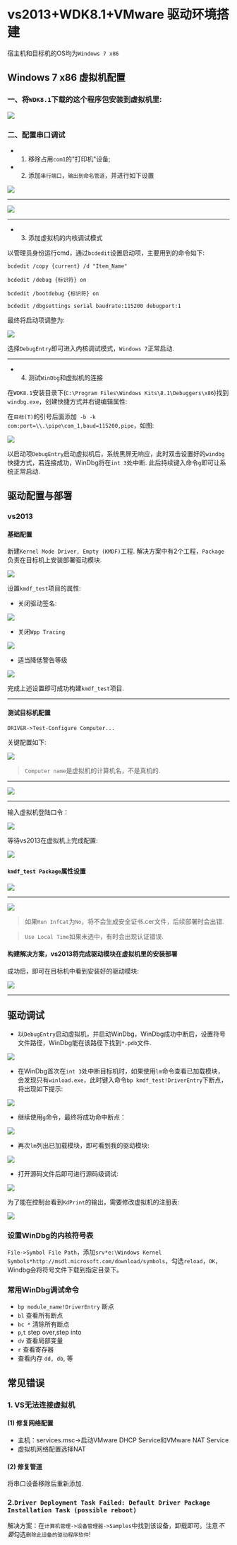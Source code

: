 # vs2013+WDK8.1+VMware 驱动环境搭建
宿主机和目标机的OS均为`Windows 7 x86`

## Windows 7 x86 虚拟机配置
### 一、将`WDK8.1`下载的这个程序包安装到虚拟机里:
![](screenshot/wdk_target_msi.png)

### 二、配置串口调试
- 1. 移除占用`com1`的"打印机"设备;
- 2. 添加`串行端口`，`输出到命名管道`，并进行如下设置

![](screenshot/com_config1.png)

----------

![](screenshot/com_config2.png)

----------


- 3. 添加虚拟机的内核调试模式

以管理员身份运行cmd，通过`bcdedit`设置启动项，主要用到的命令如下:

`bcdedit /copy {current} /d "Item_Name"`

`bcdedit /debug {标识符} on`

`bcdedit /bootdebug {标识符} on`

`bcdedit /dbgsettings serial baudrate:115200 debugport:1`

最终将启动项调整为:

![](screenshot/startup.png)

选择`DebugEntry`即可进入内核调试模式，`Windows 7`正常启动.

----------

- 4. 测试`WinDbg`和虚拟机的连接

在`WDK8.1`安装目录下(`C:\Program Files\Windows Kits\8.1\Debuggers\x86`)找到`windbg.exe`，创建快捷方式并右键编辑属性:

在`目标(T)`的引号后面添加` -b -k com:port=\\.\pipe\com_1,baud=115200,pipe`，如图:

![](screenshot/windbg_setting.png)

以启动项`DebugEntry`启动虚拟机后，系统黑屏无响应，此时双击设置好的`windbg`快捷方式，若连接成功，WinDbg将在`int 3`处中断. 此后持续键入命令`g`即可让系统正常启动.

## 驱动配置与部署
### vs2013
#### 基础配置
新建`Kernel Mode Driver, Empty (KMDF)`工程. 解决方案中有2个工程，`Package`负责在目标机上安装部署驱动模块.

![](screenshot/solution.png)

设置`kmdf_test`项目的属性:

- 关闭驱动签名:

![](screenshot/signoff.png)

- 关闭`Wpp Tracing`

![](screenshot/wppoff.png)

- 适当降低警告等级

![](screenshot/level3.png)

完成上述设置即可成功构建`kmdf_test`项目.

----------

#### 测试目标机配置
`DRIVER->Test-Configure Computer...`

关键配置如下:

![](screenshot/targetpc_config1.png)

> `Computer name`是虚拟机的计算机名，不是真机的.

----------

![](screenshot/targetpc_config2.png)

----------

输入虚拟机登陆口令：

![](screenshot/targetpc_config3.png)

等待vs2013在虚拟机上完成配置:

![](screenshot/targetpc_config4.png)

#### `kmdf_test Package`属性设置

![](screenshot/package_config.png)

----------


![](screenshot/inf2cat.png)

> 如果`Run InfCat`为`No`，将不会生成安全证书.cer文件，后续部署时会出错.

> `Use Local Time`如果未选中，有时会出现认证错误.

#### 构建解决方案，vs2013将完成驱动模块在虚拟机里的安装部署
成功后，即可在目标机中看到安装好的驱动模块:

![](screenshot/result.png)

----------

## 驱动调试
- 以`DebugEntry`启动虚拟机，并启动WinDbg，WinDbg成功中断后，设置符号文件路径，WinDbg能在该路径下找到`*.pdb`文件.

![](screenshot/sympath.png)

- 在WinDbg首次在`int 3`处中断目标机时，如果使用`lm`命令查看已加载模块，会发现只有`winload.exe`，此时键入命令`bp kmdf_test!DriverEntry`下断点，将出现如下提示:

![](screenshot/bp.png)

- 继续使用`g`命令，最终将成功命中断点：

![](screenshot/bphit.png)

- 再次`lm`列出已加载模块，即可看到我的驱动模块:

![](screenshot/lm.png)

- 打开源码文件后即可进行源码级调试:

![](screenshot/debug.png)

为了能在控制台看到`KdPrint`的输出，需要修改虚拟机的注册表:

![](screenshot/regedit.png)

### 设置WinDbg的内核符号表
`File->Symbol File Path`，添加`srv*e:\Windows Kernel Symbols*http://msdl.microsoft.com/download/symbols`，勾选`reload`，`OK`，Windbg会将符号文件下载到指定目录下。

### 常用WinDbg调试命令
- `bp module_name!DriverEntry` 断点
- `bl` 查看所有断点
- `bc *` 清除所有断点
- `p`,`t` step over,step into
- `dv` 查看局部变量
- `r` 查看寄存器
- 查看内存 `dd, db`, 等 

## 常见错误
### 1. VS无法连接虚拟机
#### (1) 修复网络配置
- 主机：services.msc->启动VMware DHCP Service和VMware NAT Service
- 虚拟机网络配置选择NAT

#### (2) 修复管道
将串口设备移除后重新添加.

### 2.`Driver Deployment Task Failed: Default Driver Package Installation Task (possible reboot)`

解决方案：在`计算机管理->设备管理器->Samples`中找到该设备，卸载即可。注意*不要*勾选`删除此设备的驱动程序软件`!